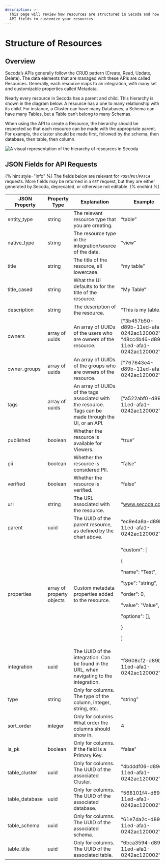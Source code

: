 ```yaml
---
description: >-
  This page will review how resources are structured in Secoda and how to use
  API fields to customize your resources.
---
```


# Structure of Resources

## Overview

Secoda’s APIs generally follow the CRUD pattern (Create, Read, Update, Delete). The data elements that are managed with these APIs are called Resources. Generally, each resource maps to an integration, with many set and customizable properties called Metadata.&#x20;

Nearly every resource in Secoda has a parent and child. This hierarchy is shown in the diagram below. A resource has a one to many relationship with its child. For instance, a Cluster can have many Databases, a Schema can have many Tables, but a Table can’t belong to many Schemas.&#x20;

When using the API to create a Resource, the hierarchy should be respected so that each resource can be made with the appropriate parent. For example, the cluster should be made first, followed by the schema, then database, then table, then column.

<img src="https://secoda-public-media-assets.s3.amazonaws.com/file.excalidraw.svg" alt="A visual representation of the hierarchy of resources in Secoda" class="gitbook-drawing">

## JSON Fields for API Requests

{% hint style="info" %}
The fields below are relevant for `POST`/`PUT`/`PATCH` requests. More fields may be returned in a `GET` request, but they are either generated by Secoda, deprecated, or otherwise not editable.
{% endhint %}

| JSON Property   | Property Type             | Explanation                                                                                             | Example                                                                                                                                                                                                                                                                 |
| --------------- | ------------------------- | ------------------------------------------------------------------------------------------------------- | ----------------------------------------------------------------------------------------------------------------------------------------------------------------------------------------------------------------------------------------------------------------------- |
| entity\_type    | string                    | The relevant resource type that you are creating.                                                       | “table”                                                                                                                                                                                                                                                                 |
| native\_type    | string                    | The resource type in the integration/source of the data.                                                | “view”                                                                                                                                                                                                                                                                  |
| title           | string                    | The title of the resource, all lowercase.                                                               | “my table”                                                                                                                                                                                                                                                              |
| title\_cased    | string                    | What the UI defaults to for the title of the resource.                                                  | “My Table”                                                                                                                                                                                                                                                              |
| description     | string                    | The description of the resource.                                                                        | “This is my table.”                                                                                                                                                                                                                                                     |
| owners          | array of uuids            | An array of UUIDs of the users who are owners of the resource.                                          | \[“3b457b50-d89b-11ed-afa1-0242ac120002”, “48cc4b46-d89b-11ed-afa1-0242ac120002”]                                                                                                                                                                                       |
| owner\_groups   | array of uuids            | An array of UUIDs of the groups who are owners of the resource.                                         | \[“767643e4-d89b-11ed-afa1-0242ac120002”]                                                                                                                                                                                                                               |
| tags            | array of uuids            | An array of UUIDs of the tags associated with the resource. Tags can be made through the UI, or an API. | \[“a522abf0-d89c-11ed-afa1-0242ac120002”]                                                                                                                                                                                                                               |
| published       | boolean                   | Whether the resource is available for Viewers.                                                          | “true”                                                                                                                                                                                                                                                                  |
| pii             | boolean                   | Whether the resource is considered PII.                                                                 | “false”                                                                                                                                                                                                                                                                 |
| verified        | boolean                   | Whether the resource is verified.                                                                       | “false”                                                                                                                                                                                                                                                                 |
| url             | string                    | The URL associated with the resource.                                                                   | “www.secoda.com”                                                                                                                                                                                                                                                        |
| parent          | uuid                      | The UUID of the parent resource, as defined by the chart above.                                         | “ec9e4a8a-d89b-11ed-afa1-0242ac120002”                                                                                                                                                                                                                                  |
| properties      | array of property objects | Custom metadata properties added to the resource.                                                       | <p>"custom": [</p><p>            {</p><p>                "name": "Test",</p><p>                "type": "string",</p><p>                "order": 0,</p><p>                "value": "Value",</p><p>                "options": [],</p><p>            }</p><p>        ]</p> |
| integration     | uuid                      | The UUID of the integration. Can be found in the URL, when navigating to the integration.               | “f8608cf2-d89b-11ed-afa1-0242ac120002”                                                                                                                                                                                                                                  |
| type            | string                    | Only for columns. The type of the column, integer, string, etc.                                         | “string”                                                                                                                                                                                                                                                                |
| sort\_order     | integer                   | Only for columns. What order the columns should show in.                                                | 4                                                                                                                                                                                                                                                                       |
| is\_pk          | boolean                   | Only for columns. If the field is a Primary Key.                                                        | “false”                                                                                                                                                                                                                                                                 |
| table\_cluster  | uuid                      | Only for columns. The UUID of the associated Cluster.                                                   | “4bdddf06-d89c-11ed-afa1-0242ac120002”                                                                                                                                                                                                                                  |
| table\_database | uuid                      | Only for columns. The UUID of the associated database.                                                  | “568101f4-d89c-11ed-afa1-0242ac120002”                                                                                                                                                                                                                                  |
| table\_schema   | uuid                      | Only for columns. The UUID of the associated schema.                                                    | “61e7da2c-d89c-11ed-afa1-0242ac120002”                                                                                                                                                                                                                                  |
| table\_title    | uuid                      | Only for columns. The UUID of the associated table.                                                     | “6bca3594-d89c-11ed-afa1-0242ac120002”                                                                                                                                                                                                                                  |
